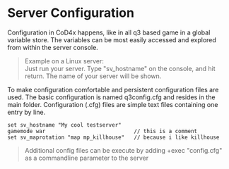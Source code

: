 # Server Configuration

Configuration in CoD4x happens, like in all q3 based game in a global variable store. The variables can be most easily accessed and explored from within the server console.

> Example on a Linux server:  
> Just run your server. Type "sv\_hostname" on the console, and hit return. The name of your server will be shown.

To make configuration comfortable and persistent configuration files are used. The basic configuration is named q3config.cfg and resides in the main folder. Configuration \(.cfg\) files are simple text files containing one entry by line.

```
set sv_hostname "My cool testserver"
gamemode war                            // this is a comment
set sv_maprotation "map mp_killhouse"   // because i like killhouse 

```

> Additional config files can be execute by adding +exec "config.cfg" as a commandline parameter to the server



